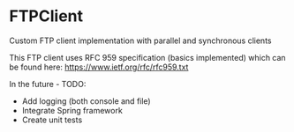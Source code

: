 # FTPClient
Custom FTP client implementation with parallel and synchronous clients

This FTP client uses RFC 959 specification (basics implemented) which can be found here: https://www.ietf.org/rfc/rfc959.txt

In the future - TODO:
  - Add logging (both console and file)
  - Integrate Spring framework
  - Create unit tests
